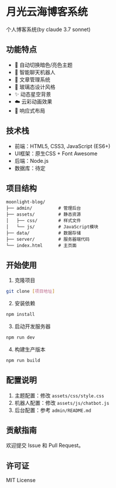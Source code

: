 # 月光云海博客系统

个人博客系统(by claude 3.7 sonnet)

## 功能特点

- 🌙 自动切换暗色/亮色主题
- 💬 智能聊天机器人
- 📝 文章管理系统
- 🎨 玻璃态设计风格
- ✨ 动态星空背景
- ☁️ 云彩动画效果
- 📱 响应式布局

## 技术栈

- 前端：HTML5, CSS3, JavaScript (ES6+)
- UI框架：原生CSS + Font Awesome
- 后端：Node.js
- 数据库：待定

## 项目结构

```
moonlight-blog/
├── admin/          # 管理后台
├── assets/         # 静态资源
│   ├── css/        # 样式文件
│   └── js/         # JavaScript模块
├── data/           # 数据存储
├── server/         # 服务器端代码
└── index.html      # 主页面
```

## 开始使用

1. 克隆项目
```bash
git clone [项目地址]
```

2. 安装依赖
```bash
npm install
```

3. 启动开发服务器
```bash
npm run dev
```

4. 构建生产版本
```bash
npm run build
```

## 配置说明

1. 主题配置：修改 `assets/css/style.css`
2. 机器人配置：修改 `assets/js/chatbot.js`
3. 后台配置：参考 `admin/README.md`

## 贡献指南

欢迎提交 Issue 和 Pull Request。

## 许可证

MIT License 
